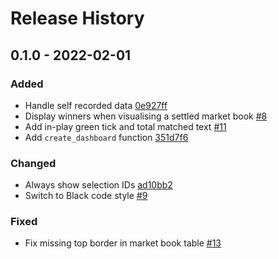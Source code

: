 # Release History

## 0.1.0 - 2022-02-01

### Added

* Handle self recorded data [0e927ff](https://github.com/mberk/betfairviz/pull/20/commits/0e927ff71ac560947d5b5d29d49ab735722bf08f)
* Display winners when visualising a settled market book [#8](https://github.com/mberk/betfairviz/issues/8)
* Add in-play green tick and total matched text [#11](https://github.com/mberk/betfairviz/issues/11)
* Add `create_dashboard` function [351d7f6](https://github.com/mberk/betfairviz/pull/20/commits/351d7f6fa74f4ebcc682b246798052881f4a46df)

### Changed

* Always show selection IDs [ad10bb2](https://github.com/mberk/betfairviz/pull/20/commits/ad10bb2e3ef555f0d8080cd6c04fd3021a35652b)
* Switch to Black code style [#9](https://github.com/mberk/betfairviz/issues/9)

### Fixed

* Fix missing top border in market book table [#13](https://github.com/mberk/betfairviz/issues/13)
